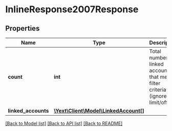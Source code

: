 # InlineResponse2007Response

## Properties
Name | Type | Description | Notes
------------ | ------------- | ------------- | -------------
**count** | **int** | Total number of linked accounts that meet filter criteria (ignores limit/offset) | [optional] 
**linked_accounts** | [**\Yext\Client\Model\LinkedAccount[]**](LinkedAccount.md) |  | [optional] 

[[Back to Model list]](../README.md#documentation-for-models) [[Back to API list]](../README.md#documentation-for-api-endpoints) [[Back to README]](../README.md)


